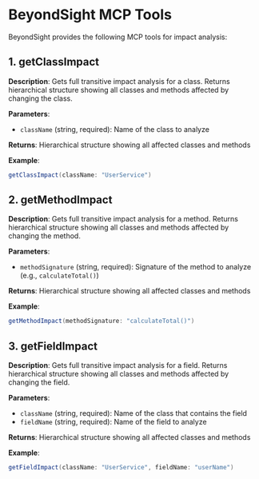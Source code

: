 # BeyondSight MCP Tools

BeyondSight provides the following MCP tools for impact analysis:

## 1. getClassImpact

**Description**: Gets full transitive impact analysis for a class. Returns hierarchical structure showing all classes and methods affected by changing the class.

**Parameters**:

* `className` (string, required): Name of the class to analyze

**Returns**: Hierarchical structure showing all affected classes and methods

**Example**:

```java
getClassImpact(className: "UserService")
```

## 2. getMethodImpact

**Description**: Gets full transitive impact analysis for a method. Returns hierarchical structure showing all classes and methods affected by changing the method.

**Parameters**:

* `methodSignature` (string, required): Signature of the method to analyze (e.g., `calculateTotal()`)

**Returns**: Hierarchical structure showing all affected classes and methods

**Example**:

```java
getMethodImpact(methodSignature: "calculateTotal()")
```

## 3. getFieldImpact

**Description**: Gets full transitive impact analysis for a field. Returns hierarchical structure showing all classes and methods affected by changing the field.

**Parameters**:

* `className` (string, required): Name of the class that contains the field
* `fieldName` (string, required): Name of the field to analyze

**Returns**: Hierarchical structure showing all affected classes and methods

**Example**:

```java
getFieldImpact(className: "UserService", fieldName: "userName")
```

